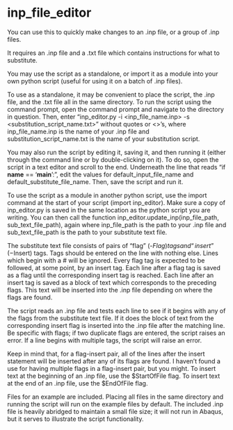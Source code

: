 # inp_file_editor
You can use this to quickly make changes to an .inp file, or a group of .inp files.

It requires an .inp file and a .txt file which contains instructions for what to substitute.

You may use the script as a standalone, or import it as a module into your own python script (useful for using it on a batch of .inp files). 

To use as a standalone, it may be convenient to place the script, the .inp file, and the .txt file all in the same directory.
To run the script using the command prompt, open the command prompt and navigate to the directory in question. Then, enter “inp_editor.py -i <inp_file_name.inp> -s <substitution_script_name.txt>” without quotes or <>’s, where inp_file_name.inp is the name of your .inp file and substitution_script_name.txt is the name of your substitution script. 

You may also run the script by editing it, saving it, and then running it (either through the command line or by double-clicking on it). To do so, open the script in a text editor and scroll to the end. Underneath the line that reads “if __name__ == ‘__main__’:”, edit the values for default_input_file_name and default_substitute_file_name.  Then, save the script and run it.

To use the script as a module in another python script, use the import command at the start of your script (import inp_editor). Make sure a copy of inp_editor.py is saved in the same location as the python script you are writing. You can then call the function inp_editor.update_inp(inp_file_path, sub_text_file_path), again where inp_file_path is the path to your .inp file and sub_text_file_path is the path to your substitute text file.

The substitute text file consists of pairs of “flag” (-$Flag) tags and “insert” (-$Insert) tags. Tags should be entered on the line with nothing else. Lines which begin with a # will be ignored. Every flag tag is expected to be followed, at some point, by an insert tag. Each line after a flag tag is saved as a flag until the corresponding insert tag is reached. Each line after an insert tag is saved as a block of text which corresponds to the preceding flags. This text will be inserted into the .inp file depending on where the flags are found. 

The script reads an .inp file and tests each line to see if it begins with any of the flags from the substitute text file. If it does the block of text from the corresponding insert flag is inserted into the .inp file after the matching line. Be specific with flags; if two duplicate flags are entered, the script raises an error. If a line begins with multiple tags, the script will raise an error.

Keep in mind that, for a flag-insert pair, all of the lines after the insert statement will be inserted after any of its flags are found. I haven’t found a use for having multiple flags in a flag-insert pair, but you might. 
To insert text at the beginning of an .inp file, use the $StartOfFile flag. To insert text at the end of an .inp file, use the $EndOfFile flag.

Files for an example are included. Placing all files in the same directory and running the script will run on the example files by default. The included .inp file is heavily abridged to maintain a small file size; it will not run in Abaqus, but it serves to illustrate the script functionality.
